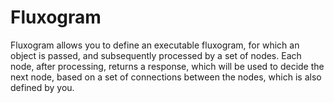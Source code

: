 # Fluxogram

Fluxogram allows you to define an executable fluxogram, for which an object
is passed, and subsequently processed by a set of nodes. Each node, after
processing, returns a response, which will be used to decide the next node,
based on a set of connections between the nodes, which is also defined by you.
